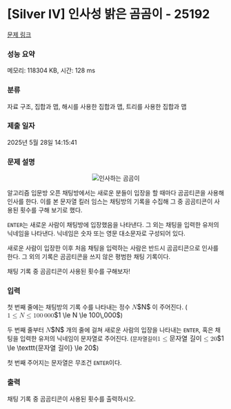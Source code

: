 # [Silver IV] 인사성 밝은 곰곰이 - 25192 

[문제 링크](https://www.acmicpc.net/problem/25192) 

### 성능 요약

메모리: 118304 KB, 시간: 128 ms

### 분류

자료 구조, 집합과 맵, 해시를 사용한 집합과 맵, 트리를 사용한 집합과 맵

### 제출 일자

2025년 5월 28일 14:15:41

### 문제 설명

<p style="text-align: center;"><img alt="인사하는 곰곰이" src="https://upload.acmicpc.net/cd52b787-5b7c-4857-b917-a95c10fe6ee9/-/preview/" style="max-height:120px; object-fit:contain; display:inline-block;"></p>

<p>알고리즘 입문방 오픈 채팅방에서는 새로운 분들이 입장을 할 때마다 곰곰티콘을 사용해 인사를 한다. 이를 본 문자열 킬러 임스는 채팅방의 기록을 수집해 그 중 곰곰티콘이 사용된 횟수를 구해 보기로 했다.</p>

<p><code>ENTER</code>는 새로운 사람이 채팅방에 입장했음을 나타낸다. 그 외는 채팅을 입력한 유저의 닉네임을 나타낸다. 닉네임은 숫자 또는 영문 대소문자로 구성되어 있다.</p>

<p>새로운 사람이 입장한 이후 처음 채팅을 입력하는 사람은 반드시 곰곰티콘으로 인사를 한다. 그 외의 기록은 곰곰티콘을 쓰지 않은 평범한 채팅 기록이다.</p>

<p>채팅 기록 중 곰곰티콘이 사용된 횟수를 구해보자!</p>

### 입력 

 <p>첫 번째 줄에는 채팅방의 기록 수를 나타내는 정수 <mjx-container class="MathJax" jax="CHTML" style="font-size: 109%; position: relative;"><mjx-math class="MJX-TEX" aria-hidden="true"><mjx-mi class="mjx-i"><mjx-c class="mjx-c1D441 TEX-I"></mjx-c></mjx-mi></mjx-math><mjx-assistive-mml unselectable="on" display="inline"><math xmlns="http://www.w3.org/1998/Math/MathML"><mi>N</mi></math></mjx-assistive-mml><span aria-hidden="true" class="no-mathjax mjx-copytext">$N$</span></mjx-container> 이 주어진다. (<mjx-container class="MathJax" jax="CHTML" style="font-size: 109%; position: relative;"><mjx-math class="MJX-TEX" aria-hidden="true"><mjx-mn class="mjx-n"><mjx-c class="mjx-c31"></mjx-c></mjx-mn><mjx-mo class="mjx-n" space="4"><mjx-c class="mjx-c2264"></mjx-c></mjx-mo><mjx-mi class="mjx-i" space="4"><mjx-c class="mjx-c1D441 TEX-I"></mjx-c></mjx-mi><mjx-mo class="mjx-n" space="4"><mjx-c class="mjx-c2264"></mjx-c></mjx-mo><mjx-mn class="mjx-n" space="4"><mjx-c class="mjx-c31"></mjx-c><mjx-c class="mjx-c30"></mjx-c><mjx-c class="mjx-c30"></mjx-c></mjx-mn><mjx-mstyle><mjx-mspace style="width: 0.167em;"></mjx-mspace></mjx-mstyle><mjx-mn class="mjx-n"><mjx-c class="mjx-c30"></mjx-c><mjx-c class="mjx-c30"></mjx-c><mjx-c class="mjx-c30"></mjx-c></mjx-mn></mjx-math><mjx-assistive-mml unselectable="on" display="inline"><math xmlns="http://www.w3.org/1998/Math/MathML"><mn>1</mn><mo>≤</mo><mi>N</mi><mo>≤</mo><mn>100</mn><mstyle scriptlevel="0"><mspace width="0.167em"></mspace></mstyle><mn>000</mn></math></mjx-assistive-mml><span aria-hidden="true" class="no-mathjax mjx-copytext">$1 \le N \le 100\,000$</span></mjx-container>)</p>

<p>두 번째 줄부터 <mjx-container class="MathJax" jax="CHTML" style="font-size: 109%; position: relative;"><mjx-math class="MJX-TEX" aria-hidden="true"><mjx-mi class="mjx-i"><mjx-c class="mjx-c1D441 TEX-I"></mjx-c></mjx-mi></mjx-math><mjx-assistive-mml unselectable="on" display="inline"><math xmlns="http://www.w3.org/1998/Math/MathML"><mi>N</mi></math></mjx-assistive-mml><span aria-hidden="true" class="no-mathjax mjx-copytext">$N$</span></mjx-container> 개의 줄에 걸쳐 새로운 사람의 입장을 나타내는 <code>ENTER</code>, 혹은 채팅을 입력한 유저의 닉네임이 문자열로 주어진다. (<mjx-container class="MathJax" jax="CHTML" style="font-size: 109%; position: relative;"><mjx-math class="MJX-TEX" aria-hidden="true"><mjx-mn class="mjx-n"><mjx-c class="mjx-c31"></mjx-c></mjx-mn><mjx-mo class="mjx-n" space="4"><mjx-c class="mjx-c2264"></mjx-c></mjx-mo><mjx-mtext class="mjx-ty" space="4"><mjx-utext variant="monospace" style="font-size: 82.6%; padding: 0.909em 0px 0.242em; font-family: MJXZERO, monospace;">문</mjx-utext><mjx-utext variant="monospace" style="font-size: 82.6%; padding: 0.909em 0px 0.242em; font-family: MJXZERO, monospace;">자</mjx-utext><mjx-utext variant="monospace" style="font-size: 82.6%; padding: 0.909em 0px 0.242em; font-family: MJXZERO, monospace;">열</mjx-utext><mjx-c class="mjx-c20 TEX-T"></mjx-c><mjx-utext variant="monospace" style="font-size: 82.6%; padding: 0.909em 0px 0.242em; font-family: MJXZERO, monospace;">길</mjx-utext><mjx-utext variant="monospace" style="font-size: 82.6%; padding: 0.909em 0px 0.242em; font-family: MJXZERO, monospace;">이</mjx-utext></mjx-mtext><mjx-mo class="mjx-n" space="4"><mjx-c class="mjx-c2264"></mjx-c></mjx-mo><mjx-mn class="mjx-n" space="4"><mjx-c class="mjx-c32"></mjx-c><mjx-c class="mjx-c30"></mjx-c></mjx-mn></mjx-math><mjx-assistive-mml unselectable="on" display="inline"><math xmlns="http://www.w3.org/1998/Math/MathML"><mn>1</mn><mo>≤</mo><mtext mathvariant="monospace">문자열 길이</mtext><mo>≤</mo><mn>20</mn></math></mjx-assistive-mml><span aria-hidden="true" class="no-mathjax mjx-copytext">$1 \le \texttt{문자열 길이} \le 20$</span></mjx-container>)</p>

<p>첫 번째 주어지는 문자열은 무조건 <code>ENTER</code>이다.</p>

### 출력 

 <p>채팅 기록 중 곰곰티콘이 사용된 횟수를 출력하시오.</p>

